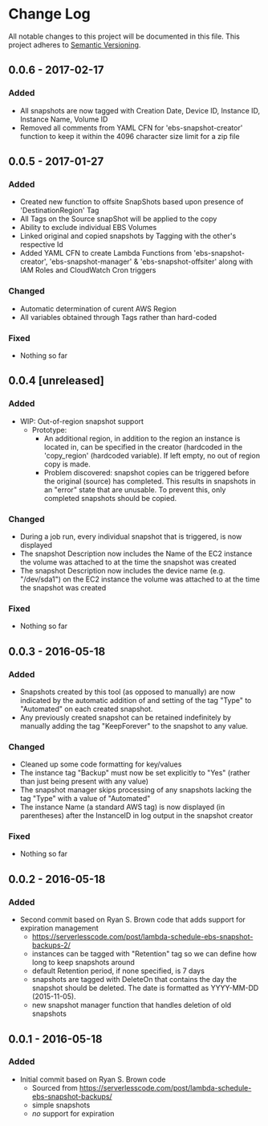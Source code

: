 # Change Log
All notable changes to this project will be documented in this file. This project adheres to [Semantic Versioning](http://semver.org/).

## 0.0.6 - 2017-02-17
### Added
- All snapshots are now tagged with Creation Date, Device ID, Instance ID, Instance Name, Volume ID
- Removed all comments from YAML CFN for 'ebs-snapshot-creator' function to keep it within the 4096 character size limit for a zip file


## 0.0.5 - 2017-01-27
### Added
- Created new function to offsite SnapShots based upon presence of 'DestinationRegion' Tag
- All Tags on the Source snapShot will be applied to the copy
- Ability to exclude individual EBS Volumes
- Linked original and copied snapshots by Tagging with the other's respective Id
- Added YAML CFN to create Lambda Functions from 'ebs-snapshot-creator', 'ebs-snapshot-manager' & 'ebs-snapshot-offsiter' along with IAM Roles and CloudWatch Cron triggers

### Changed
- Automatic determination of curent AWS Region
- All variables obtained through Tags rather than hard-coded

### Fixed
- Nothing so far

## 0.0.4 [unreleased]
### Added
- WIP: Out-of-region snapshot support
  - Prototype:
    - An additional region, in addition to the region an instance is 
      located in, can be specified in the creator (hardcoded in the 
      'copy_region' (hardcoded variable). If left empty, no out of 
      region copy is made.
    - Problem discovered: snapshot copies can be triggered before the
      original (source) has completed. This results in snapshots in an
      "error" state that are unusable. To prevent this, only completed
      snapshots should be copied.

### Changed
- During a job run, every individual snapshot that is triggered, is now displayed
- The snapshot Description now includes the Name of the EC2 instance the volume was attached to at the time the snapshot was created
- The snapshot Description now includes the device name (e.g. "/dev/sda1") on the EC2 instance the volume was attached to at the time the snapshot was created

### Fixed
- Nothing so far

## 0.0.3 - 2016-05-18
### Added
- Snapshots created by this tool (as opposed to manually) are now indicated
  by the automatic addition of and setting of the tag "Type" to "Automated"
  on each created snapshot.
- Any previously created snapshot can be retained indefinitely by manually 
  adding the tag "KeepForever" to the snapshot to any value.

### Changed
- Cleaned up some code formatting for key/values
- The instance tag "Backup" must now be set explicitly to "Yes" (rather than just being present with any value)
- The snapshot manager skips processing of any snapshots lacking the tag 
  "Type" with a value of "Automated"  
- The instance Name (a standard AWS tag) is now displayed (in parentheses)
  after the InstanceID in log output in the snapshot creator

### Fixed
- Nothing so far

## 0.0.2 - 2016-05-18

### Added
- Second commit based on Ryan S. Brown code that adds support for expiration management
	- https://serverlesscode.com/post/lambda-schedule-ebs-snapshot-backups-2/
	- instances can be tagged with "Retention" tag so we can define how long to keep snapshots around
	- default Retention period, if none specified, is 7 days
	- snapshots are tagged with DeleteOn that contains the day the snapshot should be deleted. 
	  The date is formatted as YYYY-MM-DD (2015-11-05).
	- new snapshot manager function that handles deletion of old snapshots

## 0.0.1 - 2016-05-18

### Added
- Initial commit based on Ryan S. Brown code
	- Sourced from https://serverlesscode.com/post/lambda-schedule-ebs-snapshot-backups/
	- simple snapshots
	- *no* support for expiration
